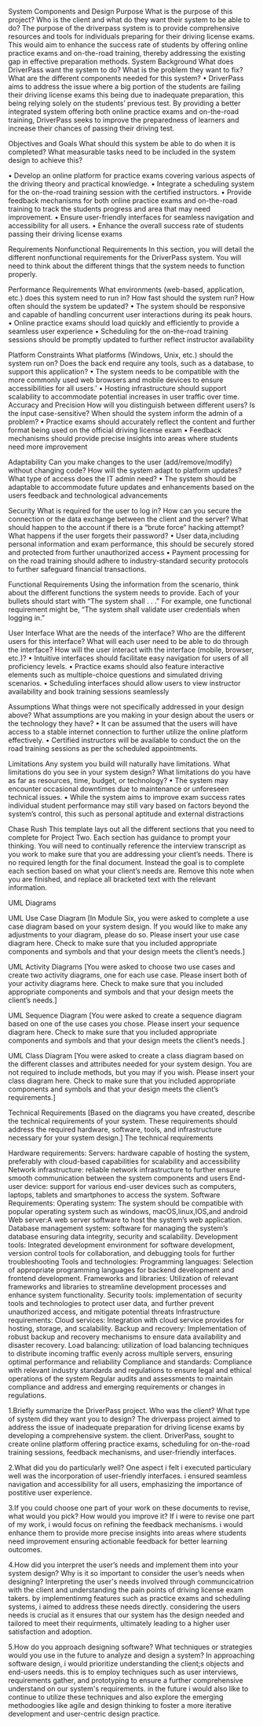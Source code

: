 System Components and Design
Purpose
What is the purpose of this project? Who is the client and what do they want their system to be able to do?
The purpose of the driverpass system is to provide comprehensive resources and tools for individuals preparing for their driving license exams. This would aim to enhance the success rate of students by offering online practice exams and on-the-road training, thereby addressing the existing gap in effective preparation methods.
System Background
What does DriverPass want the system to do? What is the problem they want to fix? What are the different components needed for this system?
•	DriverPass aims to address the issue where a big portion of the students are failing their driving license exams this being due to inadequate preparation, this being relying solely on the students’ previous test. By providing a better integrated system offering both online practice exams and on-the-road training, DriverPass seeks to improve the preparedness of learners and increase their chances of passing their driving test.

Objectives and Goals
What should this system be able to do when it is completed? What measurable tasks need to be included in the system design to achieve this?

•	Develop an online platform for practice exams covering various aspects of the driving theory and practical knowledge.
•	Integrate a scheduling system for the on-the-road training session with the certified instructors.
•	Provide feedback mechanisms for both online practice exams and on-the-road training to track the students progress and area that may need improvement.
•	Ensure user-friendly interfaces for seamless navigation and accessibility for all users.
•	Enhance the overall success rate of students passing their driving license exams

Requirements
Nonfunctional Requirements
In this section, you will detail the different nonfunctional requirements for the DriverPass system. You will need to think about the different things that the system needs to function properly.

Performance Requirements
What environments (web-based, application, etc.) does this system need to run in? How fast should the system run? How often should the system be updated?
•	The system should be responsive and capable of handling concurrent user interactions during its peak hours.
•	Online practice exams should load quickly and efficiently to provide a seamless user experience
•	Scheduling for the on-the-road training sessions should be promptly updated to further reflect instructor availability 

Platform Constraints
What platforms (Windows, Unix, etc.) should the system run on? Does the back end require any tools, such as a database, to support this application?
•	The system needs to be compatible with the more commonly used web browsers and mobile devices to ensure accessibilities for all users.’
•	Hosting infrastructure should support scalability to accommodate potential increases in user traffic over time.
Accuracy and Precision
How will you distinguish between different users? Is the input case-sensitive? When should the system inform the admin of a problem?
•	Practice exams should accurately reflect the content and further format being used on the official driving license exam
•	Feedback mechanisms should provide precise insights into areas where students need more improvement

Adaptability 
Can you make changes to the user (add/remove/modify) without changing code? How will the system adapt to platform updates? What type of access does the IT admin need? 
•	The system should be adaptable to accommodate future updates and enhancements based on the users feedback and technological advancements




Security
What is required for the user to log in? How can you secure the connection or the data exchange between the client and the server? What should happen to the account if there is a “brute force” hacking attempt? What happens if the user forgets their password? 
•	User data,including personal information and exam performance, this should be securely stored and protected from further unauthorized access
•	Payment processing for on the road training should adhere to industry-standard security protocols to further safeguard financial transactions.

Functional Requirements
Using the information from the scenario, think about the different functions the system needs to provide. Each of your bullets should start with “The system shall . . .” For example, one functional requirement might be, “The system shall validate user credentials when logging in.”

User Interface
What are the needs of the interface? Who are the different users for this interface? What will each user need to be able to do through the interface? How will the user interact with the interface (mobile, browser, etc.)? 
•	Intuitive interfaces should facilitate easy navigation for users of all proficiency levels.
•	Practice exams should also feature interactive elements such as multiple-choice questions and simulated driving scenarios.
•	Scheduling interfaces should allow users to view instructor availability and book training sessions seamlessly

Assumptions
What things were not specifically addressed in your design above? What assumptions are you making in your design about the users or the technology they have? 
•	It can be assumed that the users will have access to a stable internet connection to further utilize the online platform effectively.
•	Certified instructors will be available to conduct the on the road training sessions as per the scheduled appointments.

Limitations
Any system you build will naturally have limitations. What limitations do you see in your system design? What limitations do you have as far as resources, time, budget, or technology?
•	The system may encounter occasional downtimes due to maintenance or unforeseen technical issues.
•	While the system aims to improve exam success rates individual student performance may still vary based on factors beyond the system’s control, this such as personal aptitude and external distractions 



Chase Rush
This template lays out all the different sections that you need to complete for Project Two. Each section has guidance to prompt your thinking. You will need to continually reference the interview transcript as you work to make sure that you are addressing your client’s needs. There is no required length for the final document. Instead the goal is to complete each section based on what your client’s needs are. Remove this note when you are finished, and replace all bracketed text with the relevant information.

UML Diagrams

UML Use Case Diagram
[In Module Six, you were asked to complete a use case diagram based on your system design. If you would like to make any adjustments to your diagram, please do so. Please insert your use case diagram here. Check to make sure that you included appropriate components and symbols and that your design meets the client’s needs.]
 
UML Activity Diagrams
[You were asked to choose two use cases and create two activity diagrams, one for each use case. Please insert both of your activity diagrams here. Check to make sure that you included appropriate components and symbols and that your design meets the client’s needs.]
 
UML Sequence Diagram
[You were asked to create a sequence diagram based on one of the use cases you chose. Please insert your sequence diagram here. Check to make sure that you included appropriate components and symbols and that your design meets the client’s needs.]
 
UML Class Diagram
[You were asked to create a class diagram based on the different classes and attributes needed for your system design. You are not required to include methods, but you may if you wish. Please insert your class diagram here. Check to make sure that you included appropriate components and symbols and that your design meets the client’s requirements.]
 




Technical Requirements
[Based on the diagrams you have created, describe the technical requirements of your system. These requirements should address the required hardware, software, tools, and infrastructure necessary for your system design.]
The technical requirements

Hardware requirements:
Servers: hardware capable of hosting the system, preferably with cloud-based capabilities for scalability and accessibility
Network infrastructure: reliable network infrastructure to further ensure smooth communication between the system components and users
End-user device: support for various end-user devices such as computers, laptops, tablets and smartphones to access the system.
Software Requirements:
Operating system: The system should be compatible with popular operating system such as windows, macOS,linux,IOS,and android
Web server:A web server software to host the system’s web application.
Database management system: software for managing the system’s database ensuring data integrity, security and scalability.
Development tools: Integrated development environment for software development, version control tools for collaboration, and debugging tools for further troubleshooting
Tools and technologies:
Programming languages: Selection of appropriate programming languages for backend development and frontend development.
Frameworks and libraries: Utilization of relevant frameworks and libraries to streamline development processes and enhance system functionality.
Security tools: implementation of security tools and technologies to protect user data, and further prevent unauthorized access, and mitigate potential threats
Infrastructure requirements:
Cloud services: Integration with cloud service provides for hosting, storage, and scalability.
Backup and recovery: Implementation of robust backup and recovery mechanisms to ensure data availability and disaster recovery.
Load balancing: utilization of load balancing techniques to distribute incoming traffic evenly across multiple servers, ensuring optimal performance and reliability 
Compliance and standards:
Compliance with relevant industry standards and regulations to ensure legal and ethical operations of the system
Regular audits and assessments to maintain compliance and address and emerging requirements or changes in regulations.



1.Briefly summarize the DriverPass project. Who was the client? What type of system did they want you to design?
The  driverpass project aimed to address the issue of inadequate preparation for driving license exams by developing a comprehensive system. the client. DriverPass, sought to create online platform offering practice exams, scheduling for on-the-road training sessions, feedback mechanisms, and user-friendly interfaces.

2.What did you do particularly well?
One aspect i felt i executed particulary well was the incorporation of user-friendly interfaces. i ensured seamless navigation and accessibility for all users, emphasizing the importance of postitive user experience.

3.If you could choose one part of your work on these documents to revise, what would you pick? How would you improve it?
If i were to revise one part of my work, i would focus on refining the feedback mechanisms. i would enhance them to provide more precise insights into areas where students need improvement ensuring actionable feedback for better learning outcomes.

4.How did you interpret the user’s needs and implement them into your system design? Why is it so important to consider the user’s needs when designing?
Interpreting the user's needs involved through communcicatrion with the client and understanding the pain points of driving license exam takers. by implementinmg features such as practice exams and scheduling systems, i aimed to address these needs directly. considering the users needs is crucial as it ensures that our system has the design needed and tailored to meet their requirments, ultimately leading to a higher user satisfaction and adoption.

5.How do you approach designing software? What techniques or strategies would you use in the future to analyze and design a system?
In approaching software design, i would prioritize understanding the client;s objects and end-users needs. this is to employ techniques such as user interviews, requirements gather, and prototyping to ensure a further comprehensive understand on our system's requirements. in the future i would also like to continue to utilize these techniques and also explore the emerging methodoogies like agile and design thinking to foster a more iterative development and user-centric design practice.
